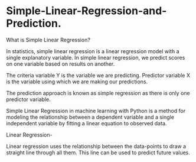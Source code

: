 # Simple-Linear-Regression-and-Prediction.

What is Simple Linear Regression?

In statistics, simple linear regression is a linear regression model with a single explanatory variable.
In simple linear regression, we predict scores on one variable based on results on another.

The criteria variable Y is the variable we are predicting.
Predictor variable X is the variable using which we are making our predictions.

The prediction approach is known as simple regression as there is only one predictor variable.

Simple Linear Regression in machine learning with Python is a method for modeling the relationship between a dependent variable and a single independent variable by fitting a linear equation to observed data.

Linear Regression-

Linear regression uses the relationship between the data-points to draw a straight line through all them.
This line can be used to predict future values.

